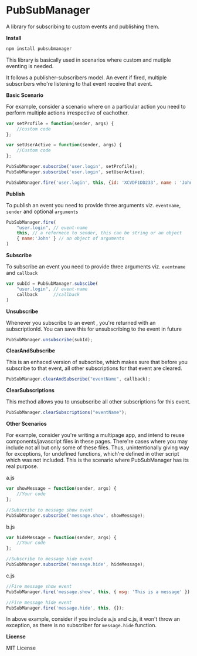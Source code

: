 PubSubManager
=============

A library for subscribing to custom events and publishing them.

**Install**
```javascript
npm install pubsubmanager
```

This library is basically used in scenarios where custom and mutiple eventing is needed.

It follows a publisher-subscribers model. An event if fired, multiple subscribers who're listening to that event receive that event.

**Basic Scenario**

For example, consider a scenario where on a particular action you need to perform multiple actions irrespective of eachother.
```javascript
var setProfile = function(sender, args) {
	//custom code
};

var setUserActive = function(sender, args) {
	//Custom code	
};

PubSubManager.subscribe('user.login', setProfile);
PubSubManager.subscribe('user.login', setUserActive);

PubSubManager.fire('user.login', this, {id: 'XCVDF1DD233', name : 'John'});
```

**Publish**

To publish an event you need to provide three arguments viz. `eventname`, `sender` and optional `arguments` 
```javascript
PubSubManager.fire(
	"user.login", // event-name
	this, // a refernece to sender, this can be string or an object
	{ name:'John' } // an object of arguments 
)
```

**Subscribe**

To subscribe an event you need to provide three arguments viz. `eventname` and `callback` 
```javascript
var subId = PubSubManager.subscibe(
	"user.login", // event-name
	callback 	  //callback
)
```

**Unsubscribe**

Whenever you subscribe to an event , you're returned with an subscriptionId. You can save this for unsubscribing to the event in future
```javascript
PubSubManager.unsubscribe(subId);
```

**ClearAndSubscribe**

This is an enhaced version of subscribe, which makes sure that before you subscribe to that event, all other subscriptions for that event are cleared.
```javascript
PubSubManager.clearAndSubscribe("eventName", callback);
```
**ClearSubscriptions**

This method allows you to unsubscribe all other subscriptions for this event.
```javascript
PubSubManager.clearSubscriptions("eventName");
```
**Other Scenarios**

For example, consider you're writing a multipage app, and intend to reuse components/javascript files in these pages.
There're cases where you may include not all but only some of these files. Thus, unintentionally giving way for exceptions, for undefined functions, which're defined in other script which was not included. This is the scenario where PubSubManager has its real purpose.

a.js
```javascript
var showMessage = function(sender, args) {
	//Your code
};

//Subscribe to message show event
PubSubManager.subscribe('message.show', showMessage);
```

b.js
```javascript
var hideMessage = function(sender, args) {
	//Your code
};

//Subscribe to message hide event
PubSubManager.subscribe('message.hide', hideMessage);
```

c.js
```javascript
//Fire message show event
PubSubManager.fire('message.show', this, { msg: 'This is a message' });

//Fire message hide event
PubSubManager.fire('message.hide', this, {});

```
In above example, consider if you include a.js and c.js, it won't throw an exception, as there is no subscriber for `message.hide` function.

**License**

MIT License
